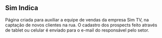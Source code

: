 ## Sim Indica
Página criada para auxiliar a equipe de vendas da empresa Sim TV,
na captação de novos clientes na rua. O cadastro dos prospects feito
através de tablet ou celular é enviado para o e-mail do responsável pelo setor.
